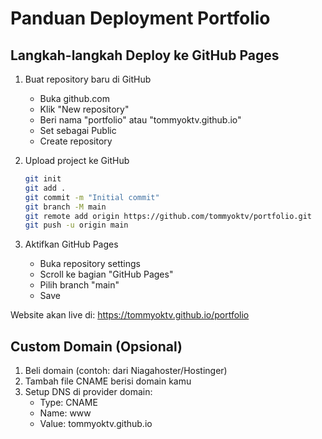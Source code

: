 # Panduan Deployment Portfolio

## Langkah-langkah Deploy ke GitHub Pages

1. Buat repository baru di GitHub
   - Buka github.com
   - Klik "New repository"
   - Beri nama "portfolio" atau "tommyoktv.github.io"
   - Set sebagai Public
   - Create repository

2. Upload project ke GitHub
   ```bash
   git init
   git add .
   git commit -m "Initial commit"
   git branch -M main
   git remote add origin https://github.com/tommyoktv/portfolio.git
   git push -u origin main
   ```

3. Aktifkan GitHub Pages
   - Buka repository settings
   - Scroll ke bagian "GitHub Pages"
   - Pilih branch "main"
   - Save

Website akan live di: https://tommyoktv.github.io/portfolio

## Custom Domain (Opsional)

1. Beli domain (contoh: dari Niagahoster/Hostinger)
2. Tambah file CNAME berisi domain kamu
3. Setup DNS di provider domain:
   - Type: CNAME
   - Name: www
   - Value: tommyoktv.github.io
